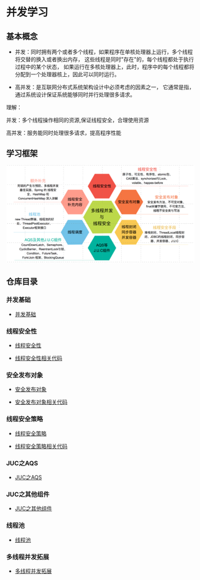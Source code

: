 # 并发学习

## 基本概念

* 并发：同时拥有两个或者多个线程，如果程序在单核处理器上运行，多个线程将交替的换入或者换出内存，
这些线程是同时"存在"的，每个线程都处于执行过程中的某个状态，
如果运行在多核处理器上，此时，程序中的每个线程都将分配到一个处理器核上，因此可以同时运行。

* 高并发：是互联网分布式系统架构设计中必须考虑的因素之一，
它通常是指，通过系统设计保证系统能够同时并行处理很多请求。

理解：

并发：多个线程操作相同的资源,保证线程安全，合理使用资源

高并发：服务能同时处理很多请求，提高程序性能

## 学习框架
<div align="center"><img src="pics//concurrency.jpg"></div>

## 仓库目录
### 并发基础
- [并发基础](https://github.com/DuHouAn/ConcurrencyNotes/blob/master/notes/并发基础.md)

### 线程安全性

- [线程安全性](https://github.com/DuHouAn/ConcurrencyNotes/blob/master/notes/%E7%BA%BF%E7%A8%8B%E5%AE%89%E5%85%A8%E6%80%A7.md)

- [线程安全性相关代码](https://github.com/DuHouAn/ConcurrencyNotes/tree/master/src/main/java/code_00_threadSafe/atomic)

### 安全发布对象

- [安全发布对象](https://github.com/DuHouAn/ConcurrencyNotes/blob/master/notes/%E5%AE%89%E5%85%A8%E5%8F%91%E5%B8%83%E5%AF%B9%E8%B1%A1.md)

- [安全发布对象相关代码](https://github.com/DuHouAn/ConcurrencyNotes/tree/master/src/main/java/code_01_publishObject)

### 线程安全策略

- [线程安全策略](https://github.com/DuHouAn/ConcurrencyNotes/blob/master/notes/%E7%BA%BF%E7%A8%8B%E5%AE%89%E5%85%A8%E7%AD%96%E7%95%A5.md)

- [线程安全策略相关代码](https://github.com/DuHouAn/ConcurrencyNotes/tree/master/src/main/java/code_02_threadSafeStrategy)

### JUC之AQS

- [JUC之AQS](https://github.com/IvanLu1024/ConcurrencyNotes/blob/master/notes/J.U.C%E4%B9%8BAQS.md)

### JUC之其他组件

- [JUC之其他组件](https://github.com/IvanLu1024/ConcurrencyNotes/blob/master/notes/J.U.C%E4%B9%8B%E5%85%B6%E4%BB%96%E7%BB%84%E4%BB%B6.md)

### 线程池

- [线程池](https://github.com/IvanLu1024/ConcurrencyNotes/blob/master/notes/%E7%BA%BF%E7%A8%8B%E6%B1%A0.md)

### 多线程并发拓展

- [多线程并发拓展](https://github.com/IvanLu1024/ConcurrencyNotes/blob/master/notes/%E5%A4%9A%E7%BA%BF%E7%A8%8B%E5%B9%B6%E5%8F%91%E6%8B%93%E5%B1%95.md)

